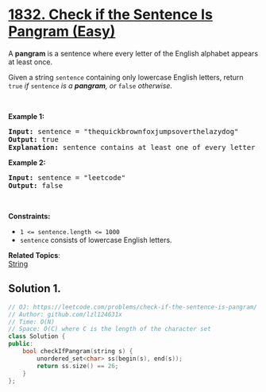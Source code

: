 # [1832. Check if the Sentence Is Pangram (Easy)](https://leetcode.com/problems/check-if-the-sentence-is-pangram/)

<p>A <strong>pangram</strong> is a sentence where every letter of the English alphabet appears at least once.</p>

<p>Given a string <code>sentence</code> containing only lowercase English letters, return<em> </em><code>true</code><em> if </em><code>sentence</code><em> is a <strong>pangram</strong>, or </em><code>false</code><em> otherwise.</em></p>

<p>&nbsp;</p>
<p><strong>Example 1:</strong></p>

<pre><strong>Input:</strong> sentence = "thequickbrownfoxjumpsoverthelazydog"
<strong>Output:</strong> true
<strong>Explanation:</strong> sentence contains at least one of every letter of the English alphabet.
</pre>

<p><strong>Example 2:</strong></p>

<pre><strong>Input:</strong> sentence = "leetcode"
<strong>Output:</strong> false
</pre>

<p>&nbsp;</p>
<p><strong>Constraints:</strong></p>

<ul>
	<li><code>1 &lt;= sentence.length &lt;= 1000</code></li>
	<li><code>sentence</code> consists of lowercase English letters.</li>
</ul>


**Related Topics**:  
[String](https://leetcode.com/tag/string/)

## Solution 1. 

```cpp
// OJ: https://leetcode.com/problems/check-if-the-sentence-is-pangram/
// Author: github.com/lzl124631x
// Time: O(N)
// Space: O(C) where C is the length of the character set
class Solution {
public:
    bool checkIfPangram(string s) {
        unordered_set<char> ss(begin(s), end(s));
        return ss.size() == 26;
    }
};
```